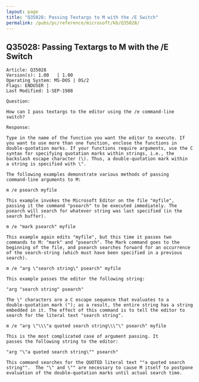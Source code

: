 ```yaml
---
layout: page
title: "Q35028: Passing Textargs to M with the /E Switch"
permalink: /pubs/pc/reference/microsoft/kb/Q35028/
---
```


## Q35028: Passing Textargs to M with the /E Switch

	Article: Q35028
	Version(s): 1.00   | 1.00
	Operating System: MS-DOS | OS/2
	Flags: ENDUSER |
	Last Modified: 1-SEP-1988
	
	Question:
	
	How can I pass textargs to the editor using the /e command-line
	switch?
	
	Response:
	
	Type in the name of the function you want the editor to execute. If
	you want to use more than one function, enclose the functions in
	double-quotation marks. If your functions require arguments, use the C
	syntax for specifying quotation marks within strings, i.e., the
	backslash escape character (\). Thus, a double-quotation mark within
	a string is specified with \".
	
	The following examples demonstrate various methods of passing
	command-line arguments to M:
	
	m /e psearch myfile
	
	This example invokes the Microsoft Editor on the file "myfile",
	passing it the command "psearch" to be executed immediately. The
	psearch will search for whatever string was last specified (in the
	search buffer).
	
	m /e "mark psearch" myfile
	
	This example again edits "myfile", but this time it passes two
	commands to M: "mark" and "psearch". The Mark command goes to the
	beginning of the file, and psearch searches forward for an occurrence
	of the search-string (which must have been specified in a previous
	search).
	
	m /e "arg \"search string\" psearch" myfile
	
	This example passes the editor the following string:
	
	"arg "search string" psearch"
	
	The \" characters are a C escape sequence that evaluates to a
	double-quotation mark ("); as a result, the entire string has a string
	embedded in it. The effect of this command is to tell the editor to
	search for the literal text "search string".
	
	m /e "arg \"\\\"a quoted search string\\\"\" psearch" myfile
	
	This is the most complicated case of argument passing. It
	passes the following string to the editor:
	
	"arg "\"a quoted search string\"" psearch"
	
	This command searches for the QUOTED literal text ""a quoted search
	string"".  The "\" and \"" are necessary to cause M itself to postpone
	evaluation of the double-quotation marks until actual search time.
